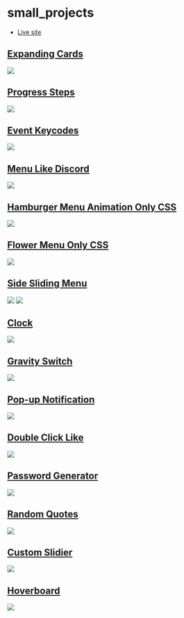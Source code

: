 # small_projects

- [Live site](https://jeda777.github.io/small-projects/)

## [Expanding Cards](https://jeda777.github.io/small-projects/Expanding%20Cards/index.html)

![](./Screenshots/ExpandingCards.png)

## [Progress Steps](https://jeda777.github.io/small-projects/Progress%20Steps/index.html)

![](./Screenshots/ProgressSteps.png)

## [Event Keycodes](https://jeda777.github.io/small-projects/Event%20Keycodes/index.html)

![](./Screenshots/EventKeycodes.png)

## [Menu Like Discord](https://jeda777.github.io/small-projects/Menu%20Like%20Discord/index.html)

![](./Screenshots/DiscordLikeMenu.png)

## [Hamburger Menu Animation Only CSS](https://jeda777.github.io/small-projects/Hamburger%20Menu%20Animation/index.html)

![](./Screenshots/HamburgerMenuAnimation.png)

## [Flower Menu Only CSS](https://jeda777.github.io/small-projects/Flower%20Menu/index.html)

![](./Screenshots/FlowerMenu.png)

## [Side Sliding Menu](https://jeda777.github.io/small-projects/Side%20Sliding%20Menu/index.html)

![](./Screenshots/SideSlidingMenu1.png)
![](./Screenshots/SideSlidingMenu2.png)

## [Clock](https://jeda777.github.io/small-projects/Clock/index.html)

![](./Screenshots/Clock.png)

## [Gravity Switch](https://jeda777.github.io/small-projects/Gravity%20Switch/index.html)

![](./Screenshots/GravitySwitch.png)

## [Pop-up Notification](https://jeda777.github.io/small-projects/Pop-up%20Notification/index.html)

![](./Screenshots/Pop-upNotification.png)

## [Double Click Like](https://jeda777.github.io/small-projects/Double%20Click%20Like/index.html)

![](./Screenshots/DoubleClickLike.png)

## [Password Generator](https://jeda777.github.io/small-projects/Password%20Generator/index.html)

![](./Screenshots/PasswordGenerator.png)

## [Random Quotes](https://jeda777.github.io/small-projects/Random%20Quotes/index.html)

![](./Screenshots/RandomQuotes.png)

## [Custom Slidier](https://jeda777.github.io/small-projects/Custom%20Slider/index.html)

![](./Screenshots/CustomSlider.png)

## [Hoverboard](https://jeda777.github.io/small-projects/Hoverboard/index.html)

![](./Screenshots/Hoverboard.png)
